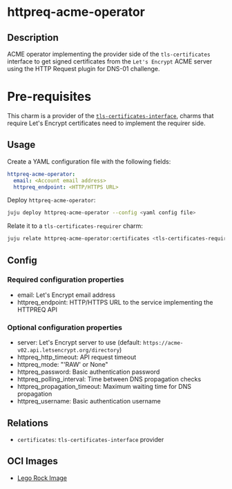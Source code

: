 # httpreq-acme-operator

## Description

ACME operator implementing the provider side of the `tls-certificates`
interface to get signed certificates from the `Let's Encrypt` ACME server
using the HTTP Request plugin for DNS-01 challenge.

# Pre-requisites

This charm is a provider of the [`tls-certificates-interface`](https://github.com/canonical/tls-certificates-interface),
charms that require Let's Encrypt certificates need to implement the requirer side.

## Usage

Create a YAML configuration file with the following fields:

```yaml
httpreq-acme-operator:
  email: <Account email address>
  httpreq_endpoint: <HTTP/HTTPS URL>
```

Deploy `httpreq-acme-operator`:

```bash
juju deploy httpreq-acme-operator --config <yaml config file>
```

Relate it to a `tls-certificates-requirer` charm:

```bash
juju relate httpreq-acme-operator:certificates <tls-certificates-requirer>
````

## Config

### Required configuration properties

- email: Let's Encrypt email address
- httpreq_endpoint: HTTP/HTTPS URL to the service implementing the HTTPREQ API

### Optional configuration properties

- server: Let's Encrypt server to use (default: `https://acme-v02.api.letsencrypt.org/directory`)
- httpreq_http_timeout: API request timeout
- httpreq_mode: "'RAW' or None"
- httpreq_password: Basic authentication password
- httpreq_polling_interval: Time between DNS propagation checks
- httpreq_propagation_timeout: Maximum waiting time for DNS propagation
- httpreq_username: Basic authentication username

## Relations

- `certificates`: `tls-certificates-interface` provider

## OCI Images

-  [Lego Rock Image](https://github.com/canonical/lego-rock)
